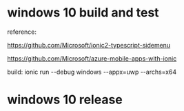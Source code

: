 # windows 10 build and test
reference:

https://github.com/Microsoft/ionic2-typescript-sidemenu

https://github.com/Microsoft/azure-mobile-apps-with-ionic

build: ionic run --debug windows --appx=uwp --archs=x64

# windows 10 release

